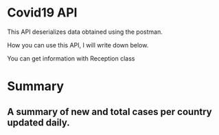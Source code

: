 # Covid19 API
This API deserializes data obtained using the postman.

How you can use this API, I will write down below.

You can get information with Reception class 

# Summary
## A summary of new and total cases per country updated daily.

